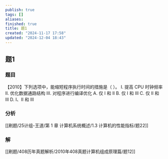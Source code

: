 ```yaml
---
publish: true
tags: []
aliases: 
finished: true
title: 题1
created: "2024-11-17 17:58"
updated: "2024-12-04 18:43"
---
```

## 题1
### 题目
【2010】下列选项中，能缩短程序执行时间的措施是（ ）。
Ⅰ. 提高 CPU 时钟频率
Ⅱ. 优化数据通路结构
Ⅲ. 对程序进行编译优化
A. 仅 Ⅰ 和 Ⅱ
B. 仅 Ⅰ 和 Ⅲ
C. 仅 Ⅱ 和 Ⅲ
D. Ⅰ、Ⅱ 和 Ⅲ
### 分析
[[刷题/25计组-王道/第 1 章 计算机系统概述/1.3 计算机的性能指标/题22]]
### 解
[[刷题/408历年真题解析/2010年408真题计算机组成原理篇/题12]]